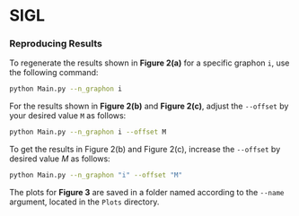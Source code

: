 # SIGL

### Reproducing Results

To regenerate the results shown in **Figure 2(a)** for a specific graphon `i`, use the following command:

```bash
python Main.py --n_graphon i
```

For the results shown in **Figure 2(b)** and **Figure 2(c)**, adjust the `--offset` by your desired value `M` as follows:

```bash
python Main.py --n_graphon i --offset M
```

To get the results in Figure 2(b) and Figure 2(c), increase the `--offset` by desired value $M$ as follows:

```sh
python Main.py --n_graphon "i" --offset "M"
```

The plots for **Figure 3** are saved in a folder named according to the `--name` argument, located in the `Plots` directory.


